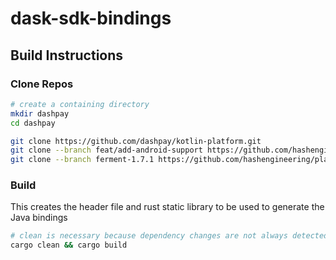# dask-sdk-bindings

## Build Instructions

### Clone Repos
```bash
# create a containing directory
mkdir dashpay
cd dashpay

git clone https://github.com/dashpay/kotlin-platform.git
git clone --branch feat/add-android-support https://github.com/hashengineering/rs-x11-hash.git # the android PR is not yet merged
git clone --branch ferment-1.7.1 https://github.com/hashengineering/platform.git 
```

### Build
This creates the header file and rust static library to be used to generate the Java bindings
```bash
# clean is necessary because dependency changes are not always detected
cargo clean && cargo build
```
